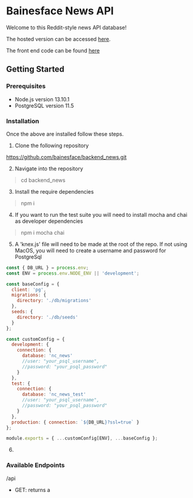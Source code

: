 # Bainesface News API

Welcome to this Reddit-style news API database!

The hosted version can be accessed [here](https://bainesface-app.herokuapp.com/api).

The front end code can be found [here]()

## Getting Started

### Prerequisites

- Node.js version 13.10.1
- PostgreSQL version 11.5

### Installation

Once the above are installed follow these steps.

1. Clone the following repository

https://github.com/bainesface/backend_news.git

2. Navigate into the repository

> cd backend_news

3. Install the require dependencies

> npm i

4. If you want to run the test suite you will need to install mocha and chai as developer dependencies

> npm i mocha chai

5. A 'knex.js' file will need to be made at the root of the repo. If not using MacOS, you will need to create a username and password for PostgreSql

```javascript
const { DB_URL } = process.env;
const ENV = process.env.NODE_ENV || 'development';

const baseConfig = {
  client: 'pg',
  migrations: {
    directory: './db/migrations'
  },
  seeds: {
    directory: './db/seeds'
  }
};

const customConfig = {
  development: {
    connection: {
      database: 'nc_news'
      //user: "your_psql_username",
      //password: "your_psql_password"
    }
  },
  test: {
    connection: {
      database: 'nc_news_test'
      //user: "your_psql_username",
      //password: "your_psql_password"
    }
  },
  production: { connection: `${DB_URL}?ssl=true` }
};

module.exports = { ...customConfig[ENV], ...baseConfig };
```

6.

### Available Endpoints

/api

- GET: returns a
